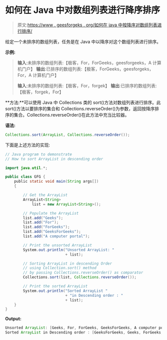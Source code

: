 # 如何在 Java 中对数组列表进行降序排序

> 原文:[https://www . geesforgeks . org/如何在 java 中按降序对数组列表进行排序/](https://www.geeksforgeeks.org/how-to-sort-an-arraylist-in-descending-order-in-java/)

给定一个未排序的数组列表，任务是在 Java 中以降序对这个数组列表进行排序。

**示例:**

> **输入**:未排序的数组列表:【极客，For，ForGeeks，geesforgeeks，A 计算机门户】
> **输出**:已排序的数组列表:【极客，ForGeeks，geesforgeks，For，A 计算机门户】
> 
> **输入**:未排序的数组列表:【极客，For，forgek】
> **输出**:已排序的数组列表:【极客，forgek，For】

**方法:**可以使用 Java 中 Collections 类的 sort()方法对数组列表进行排序。此 sort()方法以要排序的集合和 Collections.reverseOrder()为参数，返回按降序排序的集合。Collections.reverseOrder()在此方法中充当比较器。

**语法:**

```java
Collections.sort(ArrayList, Collections.reverseOrder());
```

下面是上述方法的实现:

```java
// Java program to demonstrate
// How to sort ArrayList in descending order

import java.util.*;

public class GFG {
    public static void main(String args[])
    {

        // Get the ArrayList
        ArrayList<String>
            list = new ArrayList<String>();

        // Populate the ArrayList
        list.add("Geeks");
        list.add("For");
        list.add("ForGeeks");
        list.add("GeeksForGeeks");
        list.add("A computer portal");

        // Print the unsorted ArrayList
        System.out.println("Unsorted ArrayList: "
                           + list);

        // Sorting ArrayList in descending Order
        // using Collection.sort() method
        // by passing Collections.reverseOrder() as comparator
        Collections.sort(list, Collections.reverseOrder());

        // Print the sorted ArrayList
        System.out.println("Sorted ArrayList "
                           + "in Descending order : "
                           + list);
    }
}
```

**Output:**

```java
Unsorted ArrayList: [Geeks, For, ForGeeks, GeeksForGeeks, A computer portal]
Sorted ArrayList in Descending order : [GeeksForGeeks, Geeks, ForGeeks, For, A computer portal]

```